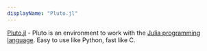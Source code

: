 ```yaml
---
displayName: "Pluto.jl"
---
```


[Pluto.jl](https://plutojl.org/) - Pluto is an environment to work with the [Julia programming language](https://julialang.org/). Easy to use like Python, fast like C.
